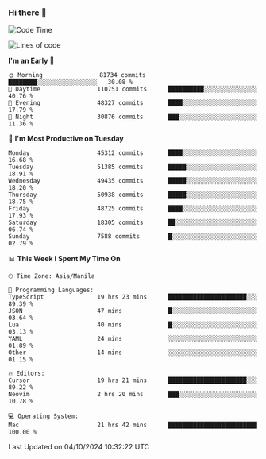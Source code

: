 ### Hi there 👋

<!--START_SECTION:waka-->
![Code Time](http://img.shields.io/badge/Code%20Time-5%2C624%20hrs%203%20mins-blue)

![Lines of code](https://img.shields.io/badge/From%20Hello%20World%20I%27ve%20Written-120.0%20million%20lines%20of%20code-blue)

**I'm an Early 🐤** 

```text
🌞 Morning                81734 commits       ████████░░░░░░░░░░░░░░░░░   30.08 % 
🌆 Daytime                110751 commits      ██████████░░░░░░░░░░░░░░░   40.76 % 
🌃 Evening                48327 commits       ████░░░░░░░░░░░░░░░░░░░░░   17.79 % 
🌙 Night                  30876 commits       ███░░░░░░░░░░░░░░░░░░░░░░   11.36 % 
```
📅 **I'm Most Productive on Tuesday** 

```text
Monday                   45312 commits       ████░░░░░░░░░░░░░░░░░░░░░   16.68 % 
Tuesday                  51385 commits       █████░░░░░░░░░░░░░░░░░░░░   18.91 % 
Wednesday                49435 commits       █████░░░░░░░░░░░░░░░░░░░░   18.20 % 
Thursday                 50938 commits       █████░░░░░░░░░░░░░░░░░░░░   18.75 % 
Friday                   48725 commits       ████░░░░░░░░░░░░░░░░░░░░░   17.93 % 
Saturday                 18305 commits       ██░░░░░░░░░░░░░░░░░░░░░░░   06.74 % 
Sunday                   7588 commits        █░░░░░░░░░░░░░░░░░░░░░░░░   02.79 % 
```


📊 **This Week I Spent My Time On** 

```text
🕑︎ Time Zone: Asia/Manila

💬 Programming Languages: 
TypeScript               19 hrs 23 mins      ██████████████████████░░░   89.39 % 
JSON                     47 mins             █░░░░░░░░░░░░░░░░░░░░░░░░   03.64 % 
Lua                      40 mins             █░░░░░░░░░░░░░░░░░░░░░░░░   03.13 % 
YAML                     24 mins             ░░░░░░░░░░░░░░░░░░░░░░░░░   01.89 % 
Other                    14 mins             ░░░░░░░░░░░░░░░░░░░░░░░░░   01.15 % 

🔥 Editors: 
Cursor                   19 hrs 21 mins      ██████████████████████░░░   89.22 % 
Neovim                   2 hrs 20 mins       ███░░░░░░░░░░░░░░░░░░░░░░   10.78 % 

💻 Operating System: 
Mac                      21 hrs 42 mins      █████████████████████████   100.00 % 
```


 Last Updated on 04/10/2024 10:32:22 UTC
<!--END_SECTION:waka-->


<!--
**rad182/rad182** is a ✨ _special_ ✨ repository because its `README.md` (this file) appears on your GitHub profile.

Here are some ideas to get you started:

- 🔭 I’m currently working on ...
- 🌱 I’m currently learning ...
- 👯 I’m looking to collaborate on ...
- 🤔 I’m looking for help with ...
- 💬 Ask me about ...
- 📫 How to reach me: ...
- 😄 Pronouns: ...
- ⚡ Fun fact: ...
-->
